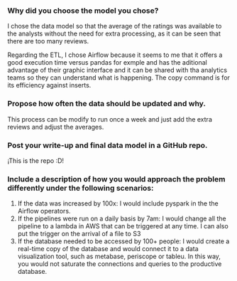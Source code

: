

### Why did you choose the model you chose?

I chose the data model so that the average of the ratings was available to the analysts without the need for extra processing, 
as it can be seen that there are too many reviews.

Regarding the ETL, I chose Airflow because it seems to me that it offers a good execution time versus pandas for exmple and 
has the aditional advantage of their graphic interface and it can be shared with tha analytics teams so they can understand what is happening. 
The copy command is for its efficiency against inserts.


### Propose how often the data should be updated and why.

This process can be modify to run once a week and just add the extra reviews and adjust the averages.

### Post your write-up and final data model in a GitHub repo.

¡This is the repo :D!


### Include a description of how you would approach the problem differently under the following scenarios:
  
  1. If the data was increased by 100x: I would include pyspark in the the Airflow operators.
  2. If the pipelines were run on a daily basis by 7am: I would change all the pipeline to a lambda in AWS that can be triggered at any time. I can also put the trigger on the arrival of a file to S3
  3. If the database needed to be accessed by 100+ people: I would create a real-time copy of the database and would connect it to a data visualization tool, such as metabase, periscope or tableu. In this way, you would not saturate the connections and queries to the productive database.
